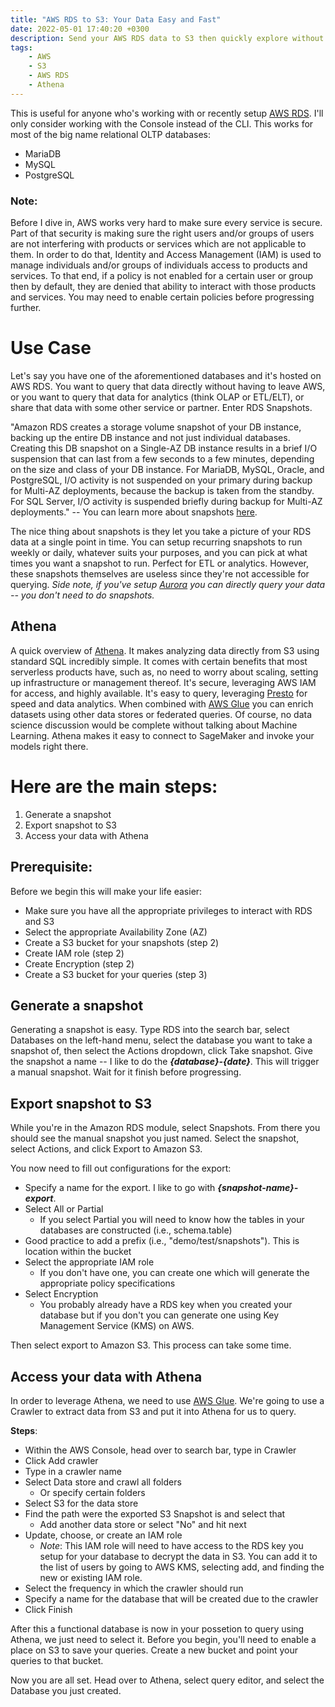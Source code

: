```yaml
---
title: "AWS RDS to S3: Your Data Easy and Fast"
date: 2022-05-01 17:40:20 +0300
description: Send your AWS RDS data to S3 then quickly explore without hassle 
tags: 
    - AWS
    - S3
    - AWS RDS
    - Athena
---
```


This is useful for anyone who's working with or recently setup [AWS RDS](https://aws.amazon.com/rds/). I'll only consider working with the Console instead of the CLI. This works for most of the big name relational OLTP databases:
- MariaDB
- MySQL
- PostgreSQL

### Note:
Before I dive in, AWS works very hard to make sure every service is secure. Part of that security is making sure the right users and/or groups of users are not interfering with products or services which are not applicable to them. In order to do that, Identity and Access Management (IAM) is used to manage individuals and/or groups of individuals access to products and services. To that end, if a policy is not enabled for a certain user or group then by default, they are denied that ability to interact with those products and services. You may need to enable certain policies before progressing further.

# Use Case
Let's say you have one of the aforementioned databases and it's hosted on AWS RDS. You want to query that data directly without having to leave AWS, or you want to query that data for analytics (think OLAP or ETL/ELT), or share that data with some other service or partner. Enter RDS Snapshots. 

"Amazon RDS creates a storage volume snapshot of your DB instance, backing up the entire DB instance and not just individual databases. Creating this DB snapshot on a Single-AZ DB instance results in a brief I/O suspension that can last from a few seconds to a few minutes, depending on the size and class of your DB instance. For MariaDB, MySQL, Oracle, and PostgreSQL, I/O activity is not suspended on your primary during backup for Multi-AZ deployments, because the backup is taken from the standby. For SQL Server, I/O activity is suspended briefly during backup for Multi-AZ deployments." -- You can learn more about snapshots [here](https://docs.aws.amazon.com/AmazonRDS/latest/UserGuide/USER_CreateSnapshot.html). 

The nice thing about snapshots is they let you take a picture of your RDS data at a single point in time. You can setup recurring snapshots to run weekly or daily, whatever suits your purposes, and you can pick at what times you want a snapshot to run. Perfect for ETL or analytics. However, these snapshots themselves are useless since they're not accessible for querying. *Side note, if you've setup [Aurora](https://aws.amazon.com/rds/aurora/) you can directly query your data -- you don't need to do snapshots.*

## Athena
A quick overview of [Athena](https://aws.amazon.com/athena/features/?nc=sn&loc=2). It makes analyzing data directly from S3 using standard SQL incredibly simple. It comes with certain benefits that most serverless products have, such as, no need to worry about scaling, setting up infrastructure or management thereof. It's secure, leveraging AWS IAM for access, and highly available. It's easy to query, leveraging [Presto](https://aws.amazon.com/big-data/what-is-presto/) for speed and data analytics. When combined with [AWS Glue](https://aws.amazon.com/glue/?whats-new-cards.sort-by=item.additionalFields.postDateTime&whats-new-cards.sort-order=desc) you can enrich datasets using other data stores or federated queries. Of course, no data science discussion would be complete without talking about Machine Learning. Athena makes it easy to connect to SageMaker and invoke your models right there. 

# Here are the main steps:
1. Generate a snapshot
2. Export snapshot to S3
3. Access your data with Athena

## Prerequisite:
Before we begin this will make your life easier:
- Make sure you have all the appropriate privileges to interact with RDS and S3
- Select the appropriate Availability Zone (AZ) 
- Create a S3 bucket for your snapshots (step 2)
- Create IAM role (step 2)
- Create Encryption (step 2)
- Create a S3 bucket for your queries (step 3)

## Generate a snapshot
Generating a snapshot is easy. Type RDS into the search bar, select Databases on the left-hand menu, select the database you want to take a snapshot of, then select the Actions dropdown, click Take snapshot. Give the snapshot a name -- I like to do the ***{database}-{date}***. This will trigger a manual snapshot. Wait for it finish before progressing.

## Export snapshot to S3
While you're in the Amazon RDS module, select Snapshots. From there you should see the manual snapshot you just named. Select the snapshot, select Actions, and click Export to Amazon S3. 

You now need to fill out configurations for the export:
- Specify a name for the export. I like to go with ***{snapshot-name}-export***. 
- Select All or Partial
    - If you select Partial you will need to know how the tables in your databases are constructed (i.e., schema.table)
- Good practice to add a prefix (i.e., "demo/test/snapshots"). This is location within the bucket
- Select the appropriate IAM role
    - If you don't have one, you can create one which will generate the appropriate policy specifications
- Select Encryption
    - You probably already have a RDS key when you created your database but if you don't you can generate one using Key Management Service (KMS) on AWS. 

Then select export to Amazon S3. This process can take some time.

## Access your data with Athena
In order to leverage Athena, we need to use [AWS Glue](https://aws.amazon.com/glue/?whats-new-cards.sort-by=item.additionalFields.postDateTime&whats-new-cards.sort-order=desc). We're going to use a Crawler to extract data from S3 and put it into Athena for us to query. 

**Steps**:
- Within the AWS Console, head over to search bar, type in Crawler 
- Click Add crawler
- Type in a crawler name
- Select Data store and crawl all folders 
    - Or specify certain folders 
- Select S3 for the data store
- Find the path were the exported S3 Snapshot is and select that
    - Add another data store or select "No" and hit next
- Update, choose, or create an IAM role 
    - *Note*: This IAM role will need to have access to the RDS key you setup for your database to decrypt the data in S3. You can add it to the list of users by going to AWS KMS, selecting add, and finding the new or existing IAM role.
- Select the frequency in which the crawler should run
- Specify a name for the database that will be created due to the crawler
- Click Finish

After this a functional database is now in your possetion to query using Athena, we just need to select it. Before you begin, you'll need to enable a place on S3 to save your queries. Create a new bucket and point your queries to that bucket.

Now you are all set. Head over to Athena, select query editor, and select the Database you just created.
